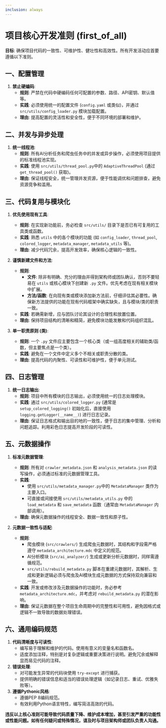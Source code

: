 ```yaml
---
inclusion: always
---
```

# 项目核心开发准则 (first_of_all)

**目标**: 确保项目代码的一致性、可维护性、健壮性和高效性。所有开发活动应首要遵循以下准则。

## 一、配置管理

1.  **禁止硬编码**:
    *   **规则**: 严禁在代码中硬编码任何可配置的参数、路径、API密钥、默认值等。
    *   **实践**: 必须使用统一的配置文件 (`config.yaml` 或类似)，并通过 `src/utils/config_loader.py` 模块加载配置。
    *   **理由**: 提高配置的灵活性和安全性，便于不同环境的部署和维护。

## 二、并发与异步处理

1.  **统一线程池**:
    *   **规则**: 所有AI分析任务和爬虫任务中的并发或异步操作，必须使用项目提供的标准线程池实现。
    *   **实践**: 使用 `src/utils/thread_pool.py`中的 `AdaptiveThreadPool` (通过 `get_thread_pool()` 获取)。
    *   **理由**: 保证线程安全，统一管理并发资源，便于性能调优和问题排查，避免资源竞争和滥用。

## 三、代码复用与模块化

1.  **优先使用现有工具**:
    *   **规则**: 在实现新功能前，务必检查 `src/utils/` 目录下是否已有可复用的工具类或函数。
    *   **实践**: 熟悉 `utils` 中的各个模块的功能 (如 `config_loader`, `thread_pool`, `colored_logger`, `metadata_manager`, `metadata_utils` 等)。
    *   **理由**: 减少代码冗余，提高开发效率，确保核心逻辑的一致性。

2.  **谨慎新建文件和方法**:
    *   **规则**:
        *   **文件**: 除非有明确、充分的理由并得到架构师或团队确认，否则不要轻易在 `utils` 或核心模块下创建新 `.py` 文件。优先考虑在现有相关模块中扩展。
        *   **方法/函数**: 在向现有类或模块添加新方法前，仔细评估其必要性。确保新方法提供的功能在现有代码框架中确实缺失，且与模块/类的职责一致。
    *   **实践**: 若确需新增，应与团队讨论其设计的合理性和放置位置。
    *   **理由**: 保持项目结构的清晰和精简，避免模块功能发散和代码组织混乱。

3.  **单一职责原则 (类)**:
    *   **规则**: 一个 `.py` 文件应主要包含一个核心类（或一组高度相关的辅助类/函数，但主要焦点是一个类）。
    *   **实践**: 避免在一个文件中定义多个不相关或职责分散的类。
    *   **理由**: 提高代码的内聚性、可读性和可维护性，便于单元测试。

## 四、日志管理

1.  **统一日志输出**:
    *   **规则**: 项目中所有模块的日志输出，必须使用统一的日志处理模块。
    *   **实践**: 通过 `src/utils/colored_logger.py` (通常是 `setup_colored_logging()` 初始化后，直接使用 `logging.getLogger(__name__)`) 进行日志记录。
    *   **理由**: 保证日志格式和输出目的地的一致性，便于日志的集中管理、分析和问题追踪。利用彩色日志提高开发阶段的可读性。

## 五、元数据操作

1.  **标准元数据管理**:
    *   **规则**: 所有对 `crawler_metadata.json` 和 `analysis_metadata.json` 的读写操作，必须通过标准的元数据管理工具。
    *   **实践**:
        *   使用 `src/utils/metadata_manager.py`中的 `MetadataManager` 类作为主要入口。
        *   可直接或间接使用 `src/utils/metadata_utils.py` 中的 `load_metadata` 和 `save_metadata` 函数（通常由 `MetadataManager` 内部调用）。
    *   **理由**: 确保元数据操作的线程安全、数据一致性和原子性。

2.  **元数据一致性与适配**:
    *   **规则**:
        *   爬虫模块 (`src/crawlers/`) 生成爬虫元数据时，其结构和字段需严格遵守 `metadata_architecture.mdc` 中定义的规范。
        *   AI分析模块 (`src/ai_analyzer/`) 生成或更新分析元数据时，同样需遵循规范。
        *   `src/utils/rebuild_metadata.py` 脚本在重建元数据时，其解析、生成和更新逻辑必须与爬虫及AI模块生成元数据的方式保持双向兼容和一致。
    *   **实践**: 开发或修改涉及元数据操作的功能时，务必参考 `metadata_architecture.mdc`，并考虑对 `rebuild_metadata.py` 的潜在影响。
    *   **理由**: 保证元数据在整个项目生命周期中的完整性和可用性，避免因格式或逻辑不一致导致的数据处理错误。

## 六、通用编码规范

1.  **代码清晰度与可读性**:
    *   编写易于理解和维护的代码。使用有意义的变量名和函数名。
    *   适度添加注释，特别是对复杂逻辑或重要决策进行说明。避免冗余或解释显而易见代码的注释。
2.  **错误处理**:
    *   对可能发生异常的代码块使用 `try-except` 进行捕获。
    *   提供明确的错误信息和适当的错误处理逻辑（如记录日志、重试、优雅失败等）。
3.  **遵循Pythonic风格**:
    *   遵循PEP 8编码规范。
    *   有效利用Python语言特性，编写简洁高效的代码。

**违反以上核心准则可能导致代码质量下降、维护成本增加，甚至引发严重的功能性或性能问题。如有任何疑问或特殊情况，请及时与项目架构师或团队负责人沟通。**
